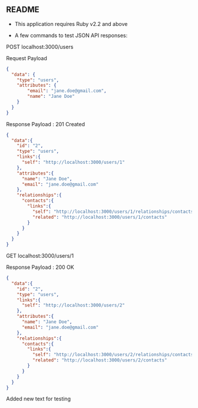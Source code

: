## README

* This application requires Ruby v2.2 and above

* A few commands to test JSON API responses:

POST localhost:3000/users

Request Payload
```json
{
  "data": {
    "type": "users",
    "attributes": {
		"email": "jane.doe@gmail.com",
		"name": "Jane Doe"
    }
  }
}
```

Response Payload : 201 Created
```json
{
  "data":{
    "id": "2",
    "type": "users",
    "links":{
      "self": "http://localhost:3000/users/1"
    },
    "attributes":{
      "name": "Jane Doe",
      "email": "jane.doe@gmail.com"
    },
    "relationships":{
      "contacts":{
        "links":{
          "self": "http://localhost:3000/users/1/relationships/contacts",
          "related": "http://localhost:3000/users/1/contacts"
        }
      }
    }
  }
}
```

GET localhost:3000/users/1

Response Payload : 200 OK
```json
{
  "data":{
    "id": "2",
    "type": "users",
    "links":{
      "self": "http://localhost:3000/users/2"
    },
    "attributes":{
      "name": "Jane Doe",
      "email": "jane.doe@gmail.com"
    },
    "relationships":{
      "contacts":{
        "links":{
          "self": "http://localhost:3000/users/2/relationships/contacts",
          "related": "http://localhost:3000/users/2/contacts"
        }
      }
    }
  }
}
```
Added new text for testing
